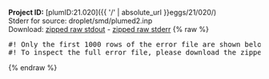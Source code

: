**Project ID:** [plumID:21.020]({{ '/' | absolute_url }}eggs/21/020/)  
Stderr for source:  droplet/smd/plumed2.inp   
Download: [zipped raw stdout](plumed2.inp.plumed_master.stdout.txt.zip) - [zipped raw stderr](plumed2.inp.plumed_master.stderr.txt.zip) 
{% raw %}
<pre>
#! Only the first 1000 rows of the error file are shown below
#! To inspect the full error file, please download the zipped raw stderr file above
</pre>
{% endraw %}
